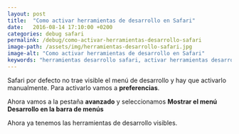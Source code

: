 ```yaml
---
layout: post
title:  "Como activar herramientas de desarrollo en Safari"
date:   2016-08-14 17:10:00 +0200
categories: debug safari
permalink: /debug/como-activar-herramientas-desarrollo-safari
image-path: /assets/img/herramientas-desarrollo-safari.jpg
image-alt: "Como activar herramientas de desarrollo en Safari"
keywords: "herramientas desarrollo safari, activar herramientas desarrollo safari, desarrollo safari, herramientas safari"
---
```

Safari por defecto no trae visible el menú de desarrollo y hay que activarlo manualmente. 
Para activarlo vamos a **preferencias**.

Ahora vamos a la pestaña **avanzado** y seleccionamos 
**Mostrar el menú Desarrollo en la barra de menús**

Ahora ya tenemos las herramientas de desarrollo visibles.